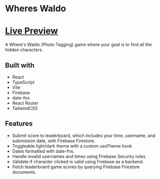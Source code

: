 # Wheres Waldo

# [Live Preview](https://wheres-waldo-74fe1.web.app/)

A Where's Waldo (Photo Tagging) game where your goal is to find all the hidden characters.

## Built with

-   React
-   TypeScript
-   Vite
-   Firebase
-   date-fns
-   React Router
-   TailwindCSS

## Features

-   Submit score to leaderboard, which includes your time, username, and submission date, with Firebase Firestore.
-   Toggleable light/dark theme with a custom useTheme hook
-   Dates formatted with date-fns.
-   Handle invalid usernames and times using Firebase Security rules.
-   Validate if character clicked is valid using Firebase as a backend.
-   Fetch leaderboard game scores by querying Firebase Firestore documents.
